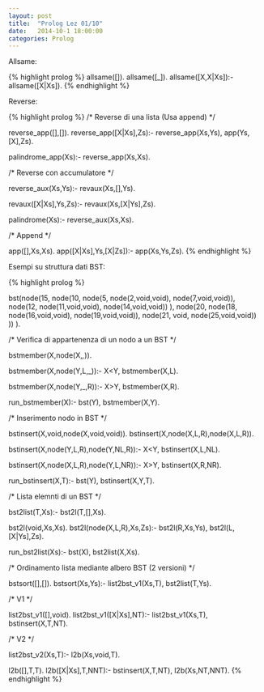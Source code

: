 ```yaml
---
layout: post
title:  "Prolog Lez 01/10"
date:   2014-10-1 18:00:00
categories: Prolog
---
```


Allsame:

{% highlight prolog %}
allsame([]).
allsame([_]).
allsame([X,X|Xs]):-
	allsame([X|Xs]).
{% endhighlight %}

Reverse:

{% highlight prolog %}
/* Reverse di una lista (Usa append) */

reverse_app([],[]).
reverse_app([X|Xs],Zs):-
	reverse_app(Xs,Ys),
	app(Ys,[X],Zs).

palindrome_app(Xs):-
	reverse_app(Xs,Xs).

/* Reverse con accumulatore */

reverse_aux(Xs,Ys):-
	revaux(Xs,[],Ys).

revaux([X|Xs],Ys,Zs):-
	revaux(Xs,[X|Ys],Zs).

palindrome(Xs):-
	reverse_aux(Xs,Xs).

/* Append */

app([],Xs,Xs).
app([X|Xs],Ys,[X|Zs]):-
	app(Xs,Ys,Zs).
{% endhighlight %}

Esempi su struttura dati BST:

{% highlight prolog %}

bst(node(15,
	node(10,
		node(5,
			node(2,void,void),
			node(7,void,void)),
		node(12,
			node(11,void,void),
			node(14,void,void))
		),
	node(20,
		node(18,
			node(16,void,void),
			node(19,void,void)),
		node(21,
			void,
			node(25,void,void))
		))
).

/* Verifica di appartenenza di un nodo a un BST */

bstmember(X,node(X,_,_)).

bstmember(X,node(Y,L,_)):-
	X<Y,
	bstmember(X,L).

bstmember(X,node(Y,_,R)):-
	X>Y,
	bstmember(X,R).

run_bstmember(X):-
	bst(Y),
	bstmember(X,Y).

/* Inserimento nodo in BST */

bstinsert(X,void,node(X,void,void)).
bstinsert(X,node(X,L,R),node(X,L,R)).

bstinsert(X,node(Y,L,R),node(Y,NL,R)):-
	X<Y,
	bstinsert(X,L,NL).

bstinsert(X,node(X,L,R),node(Y,L,NR)):-
	X>Y,
	bstinsert(X,R,NR).

run_bstinsert(X,T):-
	bst(Y),
	bstinsert(X,Y,T).

/* Lista elemnti di un BST */

bst2list(T,Xs):-
	bst2l(T,[],Xs).

bst2l(void,Xs,Xs).
bst2l(node(X,L,R),Xs,Zs):-
	bst2l(R,Xs,Ys),
	bst2l(L,[X|Ys],Zs).

run_bst2list(Xs):-
	bst(X),
	bst2list(X,Xs).

/* Ordinamento lista mediante albero BST (2 versioni) */

bstsort([],[]).
bstsort(Xs,Ys):-
	list2bst_v1(Xs,T),
	bst2list(T,Ys).

/* V1 */

list2bst_v1([],void).
list2bst_v1([X|Xs],NT):-
	list2bst_v1(Xs,T),
	bstinsert(X,T,NT).

/* V2 */

list2bst_v2(Xs,T):-
	l2b(Xs,void,T).

l2b([],T,T).
l2b([X|Xs],T,NNT):-
	bstinsert(X,T,NT),
	l2b(Xs,NT,NNT).
{% endhighlight %}
